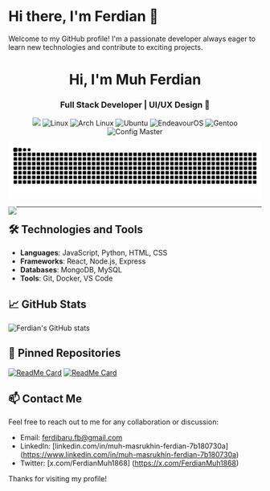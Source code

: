 <!--
## Hi there 👋
# I am Newbie 📍
# It takes time to process 📍
# Be your self and never surrender 📍   
💻🖱🔒
![](https://i.imgur.com/waxVImv.png)

**MuhFerdian/MuhFerdian** is a ✨ _special_ ✨ repository because its `README.md` (this file) appears on your GitHub profile.
Here are some ideas to get you started:
-->

# Hi there, I'm Ferdian 👋

Welcome to my GitHub profile! I'm a passionate developer always eager to learn new technologies and contribute to exciting projects.

<h1 align="center">Hi, I'm Muh Ferdian</h1>
<h3 align="center">Full Stack Developer | UI/UX Design 🐧</h3>


<div align="center">
  <img src="https://user-images.githubusercontent.com/22107794/139580686-887df369-edb8-4bc8-b607-4fbf6d7e4866.gif">

  <img src="https://img.shields.io/badge/Linux-FCC624?style=for-the-badge&logo=linux&logoColor=black" alt="Linux" />
  <img src="https://img.shields.io/badge/Arch_Linux-1793D1?style=for-the-badge&logo=arch-linux&logoColor=white" alt="Arch Linux" />
  <img src="https://img.shields.io/badge/Ubuntu-E95420?style=for-the-badge&logo=ubuntu&logoColor=white" alt="Ubuntu" />
  <img src="https://img.shields.io/badge/EndeavourOS-7C4DFF?style=for-the-badge&logo=arch-linux&logoColor=white" alt="EndeavourOS" />
  <img src="https://img.shields.io/badge/Gentoo-54487A?style=for-the-badge&logo=gentoo&logoColor=white" alt="Gentoo" />
  <img src="https://img.shields.io/badge/Config_Master-FFD700?style=for-the-badge&logo=neovim&logoColor=black" alt="Config Master" />


![snake gif](https://github.com/anharsaja/anharsaja/blob/output/github-contribution-grid-snake-dark.svg)
</div>

<p>
  <img align="left" src="https://github-readme-stats.vercel.app/api/top-langs/?username=anharsaja&layout=compact&theme=dracula" />
</p>

---
<!--
## 🌟 About Me

- 💻 I’m currently working on various web development projects.
- 🌱 I’m currently learning **React**, **Node.js**, and **Python**.
- 👯 I’m looking to collaborate on open source projects related to web development.
- 📫 How to reach me: [LinkedIn](https://www.linkedin.com/in/your-profile/) | [Twitter](https://twitter.com/your_profile)
- ⚡ Fun fact: I love exploring new programming languages and frameworks.
-->

## 🛠️ Technologies and Tools

- **Languages**: JavaScript, Python, HTML, CSS
- **Frameworks**: React, Node.js, Express
- **Databases**: MongoDB, MySQL
- **Tools**: Git, Docker, VS Code

## 📈 GitHub Stats

![Ferdian's GitHub stats](https://github-readme-stats.vercel.app/api?username=MuhFerdian&show_icons=true&theme=radical)

## 📌 Pinned Repositories

[![ReadMe Card](https://github-readme-stats.vercel.app/api/pin/?username=MuhFerdian&repo=your-repo-1&theme=radical)](https://github.com/MuhFerdian/your-repo-1)
[![ReadMe Card](https://github-readme-stats.vercel.app/api/pin/?username=MuhFerdian&repo=your-repo-2&theme=radical)](https://github.com/MuhFerdian/your-repo-2)

## 📫 Contact Me

Feel free to reach out to me for any collaboration or discussion:

- Email: ferdibaru.fb@gmail.com
- LinkedIn: [linkedin.com/in/muh-masrukhin-ferdian-7b180730a] (https://www.linkedin.com/in/muh-masrukhin-ferdian-7b180730a)
- Twitter: [x.com/FerdianMuh1868] (https://x.com/FerdianMuh1868)

Thanks for visiting my profile!
